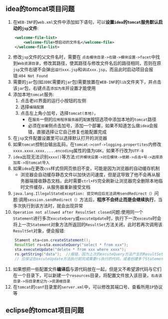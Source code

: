 ## idea的tomcat项目问题

1. 在`WEB-INF`的`web.xml`文件中添加如下语句，可以**设置`idea`的`tomcat`服务默认启动的`jsp`文件**:
~~~xml
    <welcome-file-list>
        <welcome-file>想启动的文件名</welcome-file>
    </welcome-file-list>
~~~
2. 修改`jsp`文件的父文件名时，需要在&nbsp;`点击模块目录->右键->模块设置->facet`中找到`Web资源目录`，修改其路径，使其路径与修改文件名后的路径相同，否则在原`jsp`文件右键不会弹出`运行xxx.jsp`和`调试xxx.jsp`，而且此时启动项目会报错:`404 Not Found`
3. 需要的`jar`包(如`JDBC`需要的`jar`包)需要放置在`WEB-INF`的`lib`文件夹下，并点击该`jar`包，右键点击`添加为库`并设置才能使用
4. 添加本地`tomcat`服务:
   1. 点击老`UI`界面的运行小按钮的左侧
   2. 选择`编辑配置`
   3. 点击左上角小加号，选择`tomcat(本地)`，
      + 在`服务`一侧的`应用程序服务器`的`配置`按钮选项中添加本地的`tomcat`路径
      + 必须在`部署`侧点击加号，添加一个部署，如果不知道怎么做`idea`会报错，直接选择让它自己修复也能配置完成
5. 在`jsp`文件配置设置里可以选择默认打开的浏览器
6. 如果`tomcat`控制台输出乱码，在`tomcat->conf->logging.propertites`内修改`xxxx.xxxx.xxxx.....encoding`属性的值为`GBK`，如果不行改为`UTF-8`
7. `idea`出现无法识别`xxxx()`等方法:`打开模块设置->对应模块->依赖->点击+号->选择添加库->将tomcat导入`
8. 如果`idea`在更改`css`样式但网页依旧不变，可能是因为浏览器的自动缓存机制
   + 浏览器会自动缓存静态文件以加快访问速度，但是这导致了他不会再从服务器端接收静态文档，此时需要`ctrl+F5`完全刷新让浏览器完全删除本地临时文件缓存，从服务器重新接受文档
9. `java.lang.IllegalStateException: 提交响应后无法调用sendRedirect（）`问题:调用`session.sendRedirect（）`方法后，**程序不会终止而是会继续执行**，当多次执行到该方法时，就会出现异常
10. `Operation not allowed after ResultSet closed`问题:使用同一个`Statement`进行多次`excuteQuery`或`excuteUpdate`时，执行下一次`exceute`时会将上一次`Statement`对象方法所返回的`ResultSet`方法关闭，此时若再次调用该`ResultSet`对象，便会报错:
~~~java
    Stament sta=con.createStatement();
    ResultSet rs=sta.executeQuery("select * from xxx");
    sta.executeUpdate("delete * from xxx where xxxx");
    rs.getString("data");  //报错，因为上次的excuteQuery方法产生的ResultSet对象已经被关闭了，原因是sta在之后执行了excuteUpdate方法
    // 应保证在excuteUpdate方法执行前完成需要rs执行的代码，或者创建多个Statement对象以排除互斥
~~~
11. 如果想把一些配置文件**编译后**与源代码放在一起，但是又不希望源代码与它们在一个目录下，可以新建一个`resources`目录，将配置文件放入该目录，`右击该目录->将目录表记为->资源根目录`
12. 在`tomcat`的`conf`目录里的`server.xml`中，可以修改其端口号、查看所用`IP`协议等


## eclipse的tomcat项目问题


